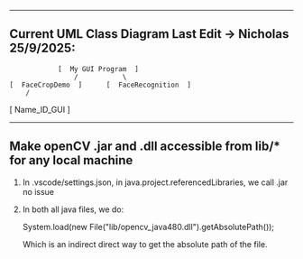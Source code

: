 --------------------------------------------------------------------------
Current UML Class Diagram Last Edit -> Nicholas 25/9/2025:
--------------------------------------------------------------------------

                [  My GUI Program  ]
                    /           \
    [  FaceCropDemo  ]      [  FaceRecognition  ]
        /
[  Name_ID_GUI  ]


--------------------------------------------------------------------------
Make openCV .jar and .dll accessible from lib/* for any local machine
--------------------------------------------------------------------------

1) In .vscode/settings.json, in java.project.referencedLibraries, we call .jar no issue
2) In both all java files, we do:

    System.load(new File("lib/opencv_java480.dll").getAbsolutePath());

    Which is an indirect direct way to get the absolute path of the file. 
